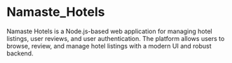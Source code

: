 # Namaste_Hotels
Namaste Hotels is a Node.js-based web application for managing hotel listings, user reviews, and user authentication. The platform allows users to browse, review, and manage hotel listings with a modern UI and robust backend.
